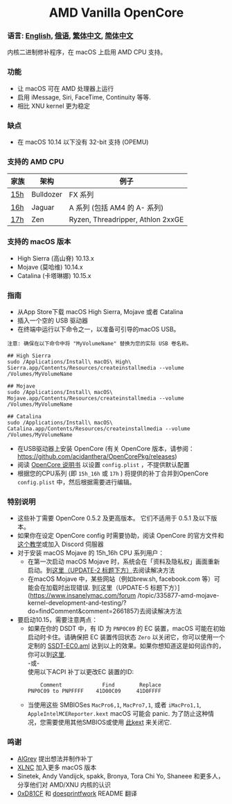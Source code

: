 <span align="center">
<h1>AMD Vanilla OpenCore</h1>
</span>

### 语言: [English](../README.md), [俄语](./README_RUS.md), [繁体中文](./README_CHT.md), [简体中文](current)
内核二进制修补程序，在 macOS 上启用 AMD CPU 支持。
### 功能
- 让 macOS 可在 AMD 处理器上运行
- 启用 iMessage, Siri, FaceTime, Continuity 等等.
- 相比 XNU kernel 更为稳定

### 缺点
- 在 macOS 10.14 以下没有 32-bit 支持 (OPEMU)

### 支持的 AMD CPU
| 家族 | 架构| 例子 |
|--------|---------|----------|
|   [15h](https://github.com/AMD-OSX/AMD_Vanilla/tree/opencore/15h_16h)  | Bulldozer | FX 系列|
|   [16h](https://github.com/AMD-OSX/AMD_Vanilla/tree/opencore/15h_16h)  | Jaguar | A 系列 (包括 AM4 的 A- 系列) |
|   [17h](https://github.com/AMD-OSX/AMD_Vanilla/tree/opencore/17h) | Zen | Ryzen, Threadripper, Athlon 2xxGE | <br />

### 支持的 macOS 版本
- High Sierra (高山脊) 10.13.x
- Mojave (莫哈维) 10.14.x
- Catalina (卡塔琳娜) 10.15.x

### 指南
- 从App Store下载 macOS High Sierra, Mojave 或者 Catalina
- 插入一个空的 USB 驱动器
- 在终端中运行以下命令之一，以准备可引导的macOS USB。
```
注意: 确保在以下命令中将 "MyVolumeName" 替换为您的实际 USB 卷名称。

## High Sierra
sudo /Applications/Install\ macOS\ High\ Sierra.app/Contents/Resources/createinstallmedia --volume /Volumes/MyVolumeName

## Mojave
sudo /Applications/Install\ macOS\ Mojave.app/Contents/Resources/createinstallmedia --volume /Volumes/MyVolumeName

## Catalina
sudo /Applications/Install\ macOS\ Catalina.app/Contents/Resources/createinstallmedia --volume /Volumes/MyVolumeName
```
- 在USB驱动器上安装 OpenCore (有关 OpenCore 版本，请参阅：https://github.com/acidanthera/OpenCorePkg/releases)
- 阅读 [OpenCore 说明书](https://github.com/acidanthera/OpenCorePkg/blob/master/Docs/Configuration.pdf) 以设置 `config.plist` ，不提供默认配置
- 根据您的CPU系列 (即 `15h_16h` 或 `17h` ) 将提供的补丁合并到OpenCore `config.plist` 中，然后根据需要进行编辑。

### 特别说明
- 这些补丁需要 OpenCore 0.5.2 及更高版本。 它们不适用于 0.5.1 及以下版本。
- 如果你在设定 OpenCore config 时需要协助，阅读 OpenCore 的官方文件和[这个教学](https://khronokernel-2.gitbook.io/opencore-vanilla-desktop-guide/)或加入 Discord 伺服器
- 对于安装 macOS Mojave 的 15h_16h CPU 系列用户：
  - 在第一次启动 macOS Mojave 时，系统会在「资料及隐私权」画面重新启动。到[这里（UPDATE-2 标题下方）](https://www.insanelymac.com/forum/topic/335877-amd-mojave-kernel-development-and-testing/?do=findComment&comment=2658085)去阅读解决方法
  - 在macOS Mojave 中，某些网站（例如brew.sh, facebook.com 等）可能会在加载时出现错误. 到[这里（UPDATE-5 标题下方）](https://www.insanelymac.com/forum /topic/335877-amd-mojave-kernel-development-and-testing/?do=findComment&comment=2661857)去阅读解决方法
- 要启动10.15，需要注意两点：
  - 如果在你的 DSDT 中，有 ID 为 `PNP0C09` 的 EC 装置，macOS 可能在初始启动时卡住。请确保把 EC 装置传回状态 `Zero` 以关闭它，你可以使用一个定制的 [SSDT-EC0.aml](../Extra/SSDT-EC0.aml) 达到以上的效果。如果你想知道这是如何运作的，你可以到[这里](https://github.com/acidanthera/OpenCorePkg/blob/5e020bb06b33f12fa8b404cc3d1effaa5fbc00ea/Docs/AcpiSamples/SSDT-EC.dsl#L33). <br> -或- <br> 使用以下ACPI 补丁以更改EC 装置的ID:
    ```
        Comment             Find        Replace
    PNP0C09 to PNPFFFF    41D00C09     41D0FFFF
    ```
  - 当使用这些 SMBIOSes `MacPro6,1`, `MacPro7,1`, 或者 `iMacPro1,1`, `AppleIntelMCEReporter.kext` macOS 可能会 panic. 为了防止这种情况，您需要使用其他SMBIOS或使用 [此kext](../Extra/) 来关闭它.

### 鸣谢
- [AlGrey](https://github.com/AlGreyy) 提出想法并制作补丁
- [XLNC](https://github.com/XLNCs) 加入更多 macOS 版本
- Sinetek, Andy Vandijck, spakk, Bronya, Tora Chi Yo, Shaneee 和更多人，分享他们对 AMD/XNU 内核的认识 
- [0xD81CF](https://github.com/0xD81CF) 和 [doesprintfwork](https://github.com/doesprintfwork) README 翻译
